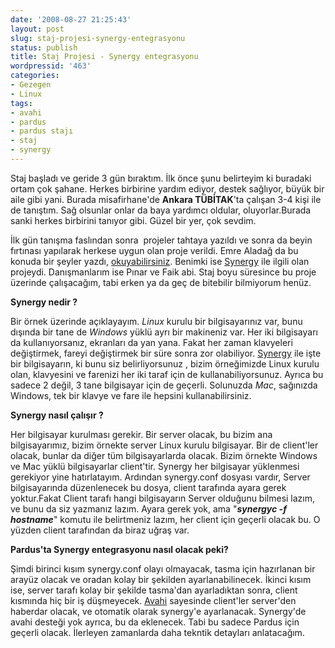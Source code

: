 ```yaml
---
date: '2008-08-27 21:25:43'
layout: post
slug: staj-projesi-synergy-entegrasyonu
status: publish
title: Staj Projesi - Synergy entegrasyonu
wordpressid: '463'
categories:
- Gezegen
- Linux
tags:
- avahi
- pardus
- pardus stajı
- staj
- synergy
---
```


Staj başladı ve geride 3 gün bıraktım. İlk önce şunu belirteyim ki buradaki ortam çok şahane. Herkes birbirine yardım ediyor, destek sağlıyor, büyük bir aile gibi yani. Burada misafirhane'de **Ankara TÜBİTAK**'ta çalışan 3-4 kişi ile de tanıştım. Sağ olsunlar onlar da baya yardımcı oldular, oluyorlar.Burada sanki herkes birbirini tanıyor gibi. Güzel bir yer, çok sevdim.

İlk gün tanışma faslından sonra  projeler tahtaya yazıldı ve sonra da beyin fırtınası yapılarak herkese uygun olan proje verildi. Emre Aladağ da bu konuda bir şeyler yazdı, [okuyabilirsiniz](http://www.emrealadag.com/pardus-stajim-basladi-184.html). Benimki ise [Synergy](http://synergy2.sourceforge.net/) ile ilgili olan projeydi. Danışmanlarım ise Pınar ve Faik abi. Staj boyu süresince bu proje üzerinde çalışacağım, tabi erken ya da geç de bitebilir bilmiyorum henüz.

**Synergy nedir ?**

Bir örnek üzerinde açıklayayım. _Linux_ kurulu bir bilgisayarınız var, bunu dışında bir tane de _Windows_ yüklü ayrı bir makineniz var. Her iki bilgisayarı da kullanıyorsanız, ekranları da yan yana. Fakat her zaman klavyeleri değiştirmek, fareyi değiştirmek bir süre sonra zor olabiliyor. [Synergy](http://synergy2.sourceforge.net/) ile işte bir bilgisayarın, ki bunu siz belirliyorsunuz , bizim örneğimizde Linux kurulu olan, klavyesini ve farenizi her iki taraf için de kullanabiliyorsunuz. Ayrıca bu sadece 2 değil, 3 tane bilgisayar için de geçerli. Solunuzda _Mac_, sağınızda Windows, tek bir klavye ve fare ile hepsini kullanabilirsiniz.

**Synergy nasıl çalışır ?**

Her bilgisayar kurulması gerekir. Bir server olacak, bu bizim ana bilgisayarımız, bizim örnekte server Linux kurulu bilgisayar. Bir de client'ler olacak, bunlar da diğer tüm bilgisayarlarda olacak. Bizim örnekte Windows ve Mac yüklü bilgisayarlar client'tir. Synergy her bilgisayar yüklenmesi gerekiyor yine hatırlatayım. Ardından synergy.conf dosyası vardır, Server bilgisayarında düzenlenecek bu dosya, client tarafında ayara gerek yoktur.Fakat Client tarafı hangi bilgisayarın Server olduğunu bilmesi lazım, ve bunu da siz yazmanız lazım. Ayara gerek yok, ama "**_synergyc -f hostname_**" komutu ile belirtmeniz lazım, her client için geçerli olacak bu. O yüzden client tarafından da biraz uğraş var.

**Pardus'ta Synergy entegrasyonu nasıl olacak peki?**

Şimdi birinci kısım synergy.conf olayı olmayacak, tasma için hazırlanan bir arayüz olacak ve oradan kolay bir şekilden ayarlanabilinecek. İkinci kısım ise, server tarafı kolay bir şekilde tasma'dan ayarladıktan sonra, client kısmında hiç bir iş düşmeyecek. [Avahi](http://avahi.org/) sayesinde client'ler server'den haberdar olacak, ve otomatik olarak synergy'e ayarlanacak. Synergy'de avahi desteği yok ayrıca, bu da eklenecek. Tabi bu sadece Pardus için geçerli olacak. İlerleyen zamanlarda daha tekntik detayları anlatacağım.
